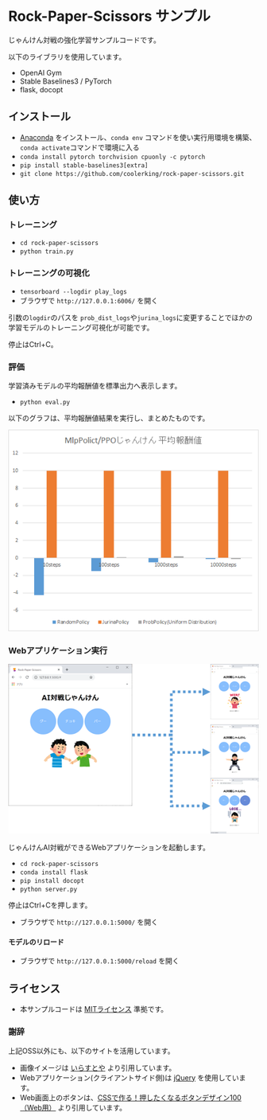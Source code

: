 # Rock-Paper-Scissors サンプル

じゃんけん対戦の強化学習サンプルコードです。

以下のライブラリを使用しています。

* OpenAI Gym
* Stable Baselines3 / PyTorch
* flask, docopt

## インストール

* [Anaconda](https://www.anaconda.com/products/individual) をインストール、`conda env` コマンドを使い実行用環境を構築、`conda activate`コマンドで環境に入る
* `conda install pytorch torchvision cpuonly -c pytorch`
* `pip install stable-baselines3[extra]`
* `git clone https://github.com/coolerking/rock-paper-scissors.git`

## 使い方

### トレーニング

* `cd rock-paper-scissors`
* `python train.py`

### トレーニングの可視化

* `tensorboard --logdir play_logs`
* ブラウザで `http://127.0.0.1:6006/` を開く

引数の`logdir`のパスを `prob_dist_logs`や`jurina_logs`に変更することでほかの学習モデルのトレーニング可視化が可能です。

停止はCtrl+C。

### 評価

学習済みモデルの平均報酬値を標準出力へ表示します。

* `python eval.py`

以下のグラフは、平均報酬値結果を実行し、まとめたものです。

![じゃんけん平均報酬値](./docs/result.png)

### Webアプリケーション実行

![じゃんけんWeb UI](./docs/web.png)

じゃんけんAI対戦ができるWebアプリケーションを起動します。

* `cd rock-paper-scissors`
* `conda install flask`
* `pip install docopt`
* `python server.py`

停止はCtrl+Cを押します。

* ブラウザで `http://127.0.0.1:5000/` を開く

#### モデルのリロード

* ブラウザで `http://127.0.0.1:5000/reload` を開く

## ライセンス

* 本サンプルコードは [MITライセンス](./LICENSE) 準拠です。

### 謝辞

上記OSS以外にも、以下のサイトを活用しています。

* 画像イメージは [いらすとや](https://www.irasutoya.com) より引用しています。
* Webアプリケーション(クライアントサイド側)は [jQuery](https://jquery.com/) を使用しています。
* Web画面上のボタンは、[CSSで作る！押したくなるボタンデザイン100（Web用）](https://saruwakakun.com/html-css/reference/buttons) より引用しています。

